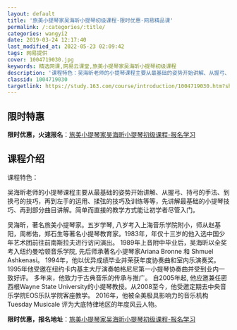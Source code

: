 ```yaml
---
layout: default
title: '旅美小提琴家吴海昕小提琴初级课程-限时优惠-网易精品课'
permalink: /:categories/:title/
categories: wangyi2
date: 2019-03-24 12:17:40
last_modified_at: 2022-05-23 02:09:42
tags: 网易提供
cover: 1004719030.jpg
keywords: 精选网课,网易云课堂,旅美小提琴家吴海昕小提琴初级课程
description: '课程特色：吴海昕老师的小提琴课程主要从最基础的姿势开始讲解、从握弓、持弓的手法、到换弓的技巧，再到左手的运用、揉弦的技巧'
classid: 1004719030
targetlink: https://study.163.com/course/introduction/1004719030.htm?share=1&shareId=1025206652&utm_campaign=share&utm_medium=iphoneShare&utm_source=&utm_u=1025206652
---
```


## 限时特惠

**限时优惠，火速报名**：[旅美小提琴家吴海昕小提琴初级课程-报名学习](https://study.163.com/course/introduction/1004719030.htm?share=1&shareId=1025206652&utm_campaign=share&utm_medium=iphoneShare&utm_source=&utm_u=1025206652)

## 课程介绍

课程特色：

吴海昕老师的小提琴课程主要从最基础的姿势开始讲解、从握弓、持弓的手法、到换弓的技巧，再到左手的运用、揉弦的技巧及训练等等，先讲解最基础的小提琴技巧、再到部分曲目讲解。简单而直接的教学方式能让初学者尽管入门。

吴海昕，著名旅美小提琴家。五岁学琴, 八岁考入上海音乐学院附小，师从赵基阳，周彬佑，郑石生等著名小提琴教育家。1983年，年仅十三岁的他入选中国少年艺术团前往前南斯拉夫进行访问演出。 1989年上音附中毕业后，吴海昕以全奖考入纽约曼哈顿音乐学院, 先后师承著名小提琴家Ariana Bronne 和 Shmuel Ashkenasi。 1994年，他以优异成绩毕业并荣获年度协奏曲和室内乐演奏奖。1995年他受邀在纽约卡内基主大厅演奏帕格尼尼第一小提琴协奏曲并受到业内一致好评。 多年来，他致力于古典音乐的传承与推广。 自2005年起, 他应邀兼任密西根Wayne State University的小提琴教授。从2008至今，他受邀定期去中央音乐学院EOS乐队学院客座教学。 2016年，他被全美极具影响力的音乐机构Tuesday Musicale 评为大底特律地区的年度风云人物。

**限时优惠，报名地址**：[旅美小提琴家吴海昕小提琴初级课程-报名学习](https://study.163.com/course/introduction/1004719030.htm?share=1&shareId=1025206652&utm_campaign=share&utm_medium=iphoneShare&utm_source=&utm_u=1025206652)

